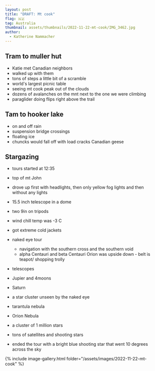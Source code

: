 ```yaml
---
layout: post
title: "DRAFT: Mt cook"
flag: 🇳🇿
tag: Australia
thumbnail: assets/thumbnails/2022-11-22-mt-cook/IMG_3462.jpg
author:
  - Katherine Nammacher
---
```


## Tram to muller hut

- Katie met Canadian neighbors
- walked up with them
- tons of steps
  a little bit of a scramble
- world's largest picnic table
- seeing mt cook peak out of the clouds
- dozens of avalanches on the mnt next to the one we were climbing
- paraglider doing flips right above the trail

## Tam to hooker lake

- on and off rain
- suspension bridge crossings
- floating ice
- chuncks would fall off with load cracks
  Canadian geese

## Stargazing

- tours started at 12:35
- top of mt John
- drove up first with headlights, then only yellow fog lights and then without any lights
- 15.5 inch telescope in a dome
- two 9in on tripods
- wind chill temp was -3 C
- got extreme cold jackets
- naked eye tour
  - navigation with the southern cross and the southern void
  - alpha Centauri and beta Centauri
    Orion was upside down - belt is teapot/ shopping trolly
- telescopes
- Jupier and 4moons
- Saturn
- a star cluster unseen by the naked eye
- tarantula nebula
- Orion Nebula
- a cluster of 1 million stars

- tons of satellites and shooting stars
- ended the tour with a bright blue shooting star that went 10 degrees across the sky

{% include image-gallery.html folder="/assets/images/2022-11-22-mt-cook" %}
